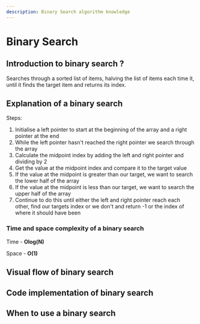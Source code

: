 ```yaml
---
description: Binary Search algorithm knowledge
---
```


# Binary Search

## Introduction to binary search ?

Searches through a sorted list of items, halving the list of items each time it, until it finds the target item and returns its index.

## Explanation of a binary search

Steps:

1. Initialise a left pointer to start at the beginning of the array and a right pointer at the end
2. While the left pointer hasn't reached the right pointer we search through the array
3. Calculate the midpoint index by adding the left and right pointer and dividing by 2
4. Get the value at the midpoint index and compare it to the target value
5. If the value at the midpoint is greater than our target, we want to search the lower half of the array
6. If the value at the midpoint is less than our target, we want to search the upper half of the array
7. Continue to do this until either the left and right pointer reach each other, find our targets index or we don't and return -1 or the index of where it should have been

### Time and space complexity of a binary search

Time - **Olog(N)**

Space - **O(1)**

## Visual flow of binary search

## Code implementation of binary search

## When to use a binary search

